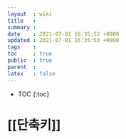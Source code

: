 ```yaml
---
layout  : wiki
title   : 
summary : 
date    : 2021-07-01 16:35:53 +0900
updated : 2021-07-01 16:35:53 +0900
tags    : 
toc     : true
public  : true
parent  : 
latex   : false
---
```

* TOC
{:toc}

# [[단축키]]
